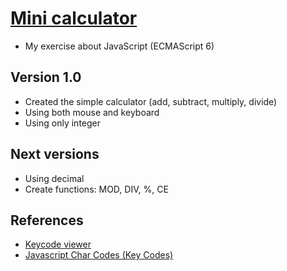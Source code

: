 # [Mini calculator](https://nguyenkhois.github.io/js-minicalculator/index.html)
- My exercise about JavaScript (ECMAScript 6)

## Version 1.0
- Created the simple calculator (add, subtract, multiply, divide)
- Using both mouse and keyboard
- Using only integer

## Next versions
- Using decimal
- Create functions: MOD, DIV, %, CE 

## References
- [Keycode viewer](http://keycode.info/)
- [Javascript Char Codes (Key Codes)](https://www.cambiaresearch.com/articles/15/javascript-char-codes-key-codes)